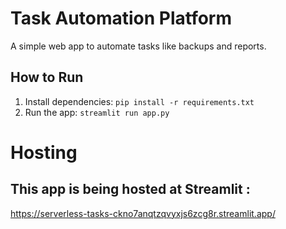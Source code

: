 # Task Automation Platform

A simple web app to automate tasks like backups and reports.

## How to Run
1. Install dependencies: `pip install -r requirements.txt`
2. Run the app: `streamlit run app.py`

# Hosting

## This app is being hosted at Streamlit : 
https://serverless-tasks-ckno7anqtzqvyxjs6zcg8r.streamlit.app/
